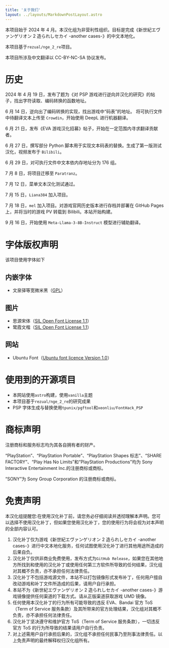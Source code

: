 ```yaml
---
title: '关于我们'
layout: ../layouts/MarkdownPostLayout.astro
---
```

<!-- # 关于我们 -->

本项目始于 2024 年 4 月。本汉化组为非营利性组织。目标是完成《新世紀エヴァンゲリオン 2 造られしセカイ -another cases-》的中文本地化。

本项目基于`rezual/nge_2_re`项目。

本项目所涉及中文翻译以 CC-BY-NC-SA 协议发布。

# 历史

2024 年 4 月 19 日，发布了题为《对 PSP 游戏进行逆向并汉化的研究》的帖子，找出字符读取、编码转换的函数地址。

6 月 14 日，逆向出了编码转换的实现，找出游戏中“码表”的地址。
将可执行文件中待翻译文本上传至 `Crowdin`，开始使用 DeepL 进行机器翻译。

6 月 21 日，发布《EVA 游戏汉化招募》帖子，开始在一定范围内寻求翻译贡献者。

6 月 27 日，撰写部分 Python 脚本用于实现文本码表的替换。生成了第一版测试汉化，视频发布于 `Bilibili`。

6 月 29 日，对可执行文件中文本依内存地址分为 176 组。

7 月 8 日，将项目迁移至 `Paratranz`。

7 月 12 日，菜单文本汉化测试通过。

7 月 15 日，`Liana384` 加入项目。

7 月 18 日，`mel` 加入项目。对游戏官网历史版本进行存档并部署在 GitHub Pages 上，并将当时的游戏 PV 转载到 Bilibili。本站开始构建。

9 月 16 日，开始使用 `Meta-Llama-3-8B-Instruct` 模型进行辅助翻译。

# 字体版权声明

该项目使用字体如下

## 内嵌字体

- 文泉驿等宽微米黑（[GPL](http://wenq.org/wqy2/index.cgi?LibreFont)）

## 图片

- 思源宋体（[SIL Open Font License 1.1]()）
- 鹭霞文楷（[SIL Open Font License 1.1]()）

## 网站
- Ubuntu Font（[Ubuntu font licence Version 1.0](https://ubuntu.com/legal/font-licence)）

# 使用到的开源项目

- 本网站使用`astro`构建，使用`vanilla`主题
- 本项目基于`rezual/nge_2_re`的研究成果
- PSP 字体生成与替换使用`tpunix/pgftool`和`xeonliu/FontHack_PSP`

# 商标声明

注册商标和服务标志均为其各自拥有者的财产。

“PlayStation”、“PlayStation Portable”、“PlayStation Shapes 标志”、“SHARE FACTORY”、“Play Has No Limits”和“PlayStation Productions”均为 Sony Interactive Entertainment Inc.的注册商标或商标。

“SONY”为 Sony Group Corporation 的注册商标或商标。

# 免责声明

本汉化组提醒您:在使用汉化补丁前，请您务必仔细阅读并透彻理解本声明。您可以选择不使用汉化补丁，但如果您使用汉化补丁，您的使用行为将会视为对本声明的全部内容认可。

1. 汉化补丁仅为游戏《新世紀エヴァンゲリオン 2 造られしセカイ -another cases-》进行中文本地化服务，任何试图使用汉化补丁进行其他用途所造成的后果自负。
2. 汉化补丁仅供非商业免费使用，发布方式为`GitHub Release`，如果您在其他地方所找到和使用的汉化补丁或使用任何第三方软件所导致的任何结果，汉化组对其概不负责，亦不承担任何法律责任。
3. 汉化补丁不包括游戏源文件，本站不以打包镜像形式发布补丁，任何用户擅自改动游戏和补丁文件所造成的后果，请用户自行承担。
4. 本站不为《新世紀エヴァンゲリオン 2 造られしセカイ -another cases-》游戏镜像提供任何渠道的下载方式。请从正版渠道获取游戏 UMD 镜像。
5. 任何使用本汉化补丁的行为所有可能导致的违反 EVA、Bandai 官方 ToS（Term of Service 服务条款）及其所带来的官方处理结果，汉化组对其概不负责，亦不承担任何法律责任。
6. 汉化补丁坚决遵守和维护官方 ToS（Term of Service 服务条款），一切违反官方 ToS 的行为所导致的结果请用户自行负责。
7. 对上述需用户自行承担后果的，汉化组不承担任何民事乃至刑事法律责任。以上免责声明的最终解释权归汉化组所有。
